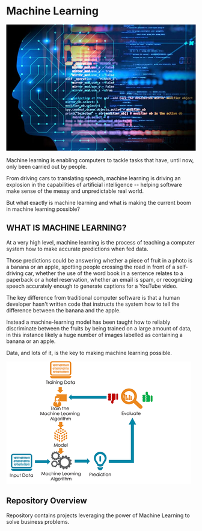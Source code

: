 # Machine Learning

![AI-MachineLearning](https://github.com/JithinJNair/ML-Projects/blob/master/AI-MachineLearning.jpg)

Machine learning is enabling computers to tackle tasks that have, until now, only been carried out by people.

From driving cars to translating speech, machine learning is driving an explosion in the capabilities of artificial intelligence -- helping software make sense of the messy and unpredictable real world.

But what exactly is machine learning and what is making the current boom in machine learning possible?

## WHAT IS MACHINE LEARNING?
At a very high level, machine learning is the process of teaching a computer system how to make accurate predictions when fed data.

Those predictions could be answering whether a piece of fruit in a photo is a banana or an apple, spotting people crossing the road in front of a self-driving car, whether the use of the word book in a sentence relates to a paperback or a hotel reservation, whether an email is spam, or recognizing speech accurately enough to generate captions for a YouTube video.

The key difference from traditional computer software is that a human developer hasn't written code that instructs the system how to tell the difference between the banana and the apple.

Instead a machine-learning model has been taught how to reliably discriminate between the fruits by being trained on a large amount of data, in this instance likely a huge number of images labelled as containing a banana or an apple.

Data, and lots of it, is the key to making machine learning possible.

![ml_flow](https://github.com/JithinJNair/ML-Projects/blob/master/ml_flow.png)

## Repository Overview
Repository contains projects leveraging the power of Machine Learning to solve business problems.
